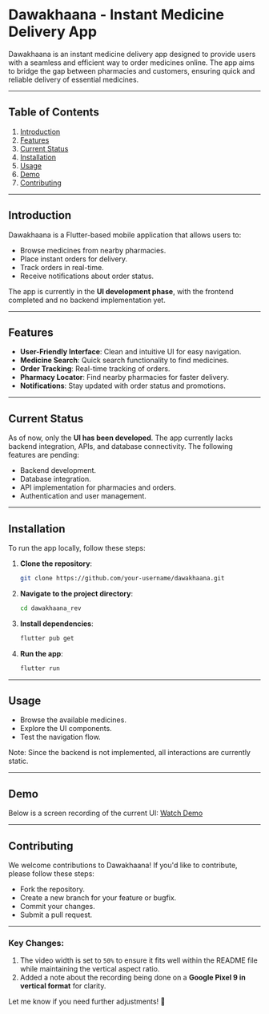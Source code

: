 # Dawakhaana - Instant Medicine Delivery App

Dawakhaana is an instant medicine delivery app designed to provide users with a seamless and efficient way to order medicines online. The app aims to bridge the gap between pharmacies and customers, ensuring quick and reliable delivery of essential medicines.

---

## Table of Contents
1. [Introduction](#introduction)
2. [Features](#features)
3. [Current Status](#current-status)
4. [Installation](#installation)
5. [Usage](#usage)
6. [Demo](#demo)
7. [Contributing](#contributing)

---

## Introduction

Dawakhaana is a Flutter-based mobile application that allows users to:
- Browse medicines from nearby pharmacies.
- Place instant orders for delivery.
- Track orders in real-time.
- Receive notifications about order status.

The app is currently in the **UI development phase**, with the frontend completed and no backend implementation yet.

---

## Features

- **User-Friendly Interface**: Clean and intuitive UI for easy navigation.
- **Medicine Search**: Quick search functionality to find medicines.
- **Order Tracking**: Real-time tracking of orders.
- **Pharmacy Locator**: Find nearby pharmacies for faster delivery.
- **Notifications**: Stay updated with order status and promotions.

---

## Current Status

As of now, only the **UI has been developed**. The app currently lacks backend integration, APIs, and database connectivity. The following features are pending:
- Backend development.
- Database integration.
- API implementation for pharmacies and orders.
- Authentication and user management.

---

## Installation

To run the app locally, follow these steps:

1. **Clone the repository**:
   ```bash
   git clone https://github.com/your-username/dawakhaana.git
2. **Navigate to the project directory**:
   ```bash
   cd dawakhaana_rev
3. **Install dependencies**:
   ```bash
   flutter pub get
4. **Run the app**:
   ```bash
   flutter run

---

## Usage

- Browse the available medicines.
- Explore the UI components.
- Test the navigation flow.

Note: Since the backend is not implemented, all interactions are currently static.

---

## Demo

Below is a screen recording of the current UI:
[Watch Demo](https://drive.google.com/drive/folders/1N_PyLtVwgBK3Ysm3Oj_pLFw2Og_CPDfv?usp=drive_link)

---

## Contributing

We welcome contributions to Dawakhaana! If you'd like to contribute, please follow these steps:
- Fork the repository.
- Create a new branch for your feature or bugfix.
- Commit your changes.
- Submit a pull request.


---

### Key Changes:
1. The video width is set to `50%` to ensure it fits well within the README file while maintaining the vertical aspect ratio.
2. Added a note about the recording being done on a **Google Pixel 9 in vertical format** for clarity.

Let me know if you need further adjustments! 🚀
